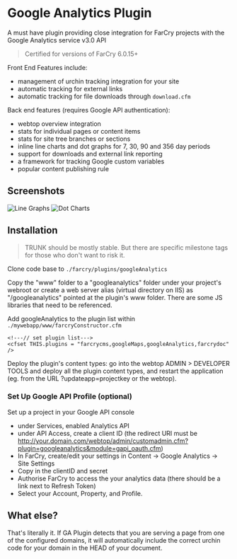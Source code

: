 # Google Analytics Plugin

A must have plugin providing close integration for FarCry projects with the Google Analytics service v3.0 API

> Certified for versions of FarCry 6.0.15+

Front End Features include:

- management of urchin tracking integration for your site
- automatic tracking for external links
- automatic tracking for file downloads through `download.cfm`

Back end features (requires Google API authentication):

- webtop overview integration
- stats for individual pages or content items
- stats for site tree branches or sections
- inline line charts and dot graphs for 7, 30, 90 and 356 day periods
- support for downloads and external link reporting
- a framework for tracking Google custom variables
- popular content publishing rule

## Screenshots

![Line Graphs](https://lh6.googleusercontent.com/-faFaeGUov68/UTV5_RIQOjI/AAAAAAAAAWU/Or-1hx4YOIo/w1273-h735-no/Screen+Shot+2013-03-01+at+4.36.09+PM.png "Line Graphs")
![Dot Charts](https://lh6.googleusercontent.com/-jHa8ywr3M70/UTV5_RmuI5I/AAAAAAAAAWY/2wRmVW1KmP8/w1253-h805-no/Screen+Shot+2013-03-01+at+4.36.50+PM.png "Dot Charts")


## Installation

> TRUNK should be mostly stable. But there are specific milestone tags for those who don't want to risk it. 

Clone code base to `./farcry/plugins/googleAnalytics`

Copy the "www" folder to a "googleanalytics" folder under your project's webroot or create a web server alias (virtual directory on IIS) as "/googleanalytics" pointed at the plugin's www folder. There are some JS libraries that need to be referenced.

Add googleAnalytics to the plugin list within `./mywebapp/www/farcryConstructor.cfm`

```
<!---// set plugin list--->
<cfset THIS.plugins = "farcrycms,googleMaps,googleAnalytics,farcrydoc" />
```

Deploy the plugin's content types: go into the webtop ADMIN > DEVELOPER TOOLS and deploy all the plugin content types, and restart the application (eg. from the URL ?updateapp=projectkey or the webtop).

### Set Up Google API Profile (optional)

Set up a project in your Google API console

- under Services, enabled Analytics API
- under API Access, create a client ID (the redirect URI must be http://your.domain.com/webtop/admin/customadmin.cfm?plugin=googleanalytics&module=gapi_oauth.cfm)
- In FarCry, create/edit your settings in Content -> Google Analytics -> Site Settings
- Copy in the clientID and secret
- Authorise FarCry to access the your analytics data (there should be a link next to Refresh Token)
- Select your Account, Property, and Profile.

## What else?
That's literally it. If GA Plugin detects that you are serving a page from one of the configured domains, it will automatically include the correct urchin code for your domain in the HEAD of your document.

